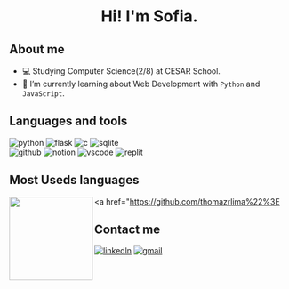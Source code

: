 <h1 align="center">
Hi! I'm Sofia.
</h1>

## About me
- :computer: Studying Computer Science(2/8) at CESAR School.
- 🌱 I’m currently learning about Web Development with `Python` and `JavaScript`.

## Languages and tools
<img src="https://img.shields.io/badge/Python-FFD43B?style=for-the-badge&logo=python&logoColor=blue" alt="python">  <img src="https://img.shields.io/badge/Flask-000000?style=for-the-badge&logo=flask&logoColor=white" alt="flask">  <img src="https://img.shields.io/badge/C-00599C?style=for-the-badge&logo=c&logoColor=white" alt="c">  <img src="https://img.shields.io/badge/SQLite-07405E?style=for-the-badge&logo=sqlite&logoColor=white" alt="sqlite">  
<img src="https://img.shields.io/badge/GitHub-100000?style=for-the-badge&logo=github&logoColor=white" alt="github">  <img src="https://img.shields.io/badge/Notion-000000?style=for-the-badge&logo=notion&logoColor=white" alt="notion">  <img src="https://img.shields.io/badge/VSCode-0078D4?style=for-the-badge&logo=visual%20studio%20code&logoColor=white" alt="vscode">  <img src="https://img.shields.io/badge/replit-667881?style=for-the-badge&logo=replit&logoColor=white" alt="replit">

## Most Useds languages
<a href="https://github.com/thomazrlima%22%3E
    <img align="left" height="150em" src="[http://git-stats-definitive.vercel.app/api/top-langs/?username=Sofia-Saraiva&layout=compact&theme=tokyonight%22/%3E](https://git-stats-definitive.vercel.app/api/top-langs/?username=Sofia-Saraiva&layout=compact&theme=tokyonight">
</a>

## Contact me
<a href="https://www.linkedin.com/in/sofia-saraiva-0a73ba22a/"><img src="https://img.shields.io/badge/LinkedIn-0077B5?style=for-the-badge&logo=linkedin&logoColor=white" alt="linkedln"></a>
<a href="mailto:sofiasaraivalima@gmail.com"><img src="https://img.shields.io/badge/Gmail-D14836?style=for-the-badge&logo=gmail&logoColor=white" alt="gmail"></a>
                                                                                                                                                                                        
